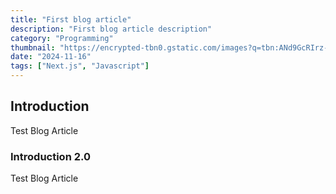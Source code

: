 ```yaml
---
title: "First blog article"
description: "First blog article description"
category: "Programming"
thumbnail: "https://encrypted-tbn0.gstatic.com/images?q=tbn:ANd9GcRIrz-kKumNhF6EVVi1moA4CDEGbxbhU2ScjA&s"
date: "2024-11-16"
tags: ["Next.js", "Javascript"]
---
```


## Introduction

Test Blog Article

### Introduction 2.0

Test Blog Article